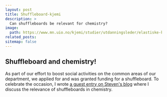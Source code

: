 ```yaml
---
layout: post
title: Shuffleboard-kjemi
description: >
  Can shuffleboards be relevant for chemistry? 
image: 
  path: https://www.mn.uio.no/kjemi/studier/utdanningsleder/elastiske-kuler.png
related_posts:
sitemap: false
---
```


## Shuffleboard and chemistry!

As part of our effort to boost social activities on the common areas of our department, we applied for and was granted funding for a shuffleboard. To celebrate the occasion, I wrote <a href="https://www.mn.uio.no/kjemi/studier/utdanningsleder/shuffleboard-og-kjemi%21.html">a guest entry on Steven's blog</a> where I discuss the relevance of shuffleboards in chemistry. 
